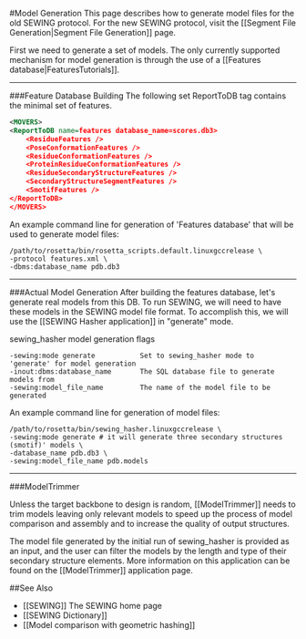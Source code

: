 #Model Generation
This page describes how to generate model files for the old SEWING protocol. For the new SEWING protocol, visit the [[Segment File Generation|Segment File Generation]] page.


First we need to generate a set of models. The only currently supported mechanism for model generation is through the use of a [[Features database|FeaturesTutorials]]. 

----------------------

###Feature Database Building
The following set ReportToDB tag contains the minimal set of features.

```xml
<MOVERS>
<ReportToDB name=features database_name=scores.db3>
    <ResidueFeatures />
    <PoseConformationFeatures />
    <ResidueConformationFeatures />
    <ProteinResidueConformationFeatures />
    <ResidueSecondaryStructureFeatures />
    <SecondaryStructureSegmentFeatures />
    <SmotifFeatures />
</ReportToDB>
</MOVERS>
```

An example command line for generation of 'Features database' that will be used to generate model files:
```
/path/to/rosetta/bin/rosetta_scripts.default.linuxgccrelease \
-protocol features.xml \
-dbms:database_name pdb.db3 
```

----------------------

###Actual Model Generation
After building the features database, let's generate real models from this DB. To run SEWING, we will need to have these models in the SEWING model file format. To accomplish this, we will use the [[SEWING Hasher application]] in "generate" mode.

sewing_hasher model generation flags
```
-sewing:mode generate           Set to sewing_hasher mode to 'generate' for model generation
-inout:dbms:database_name       The SQL database file to generate models from
-sewing:model_file_name         The name of the model file to be generated
```

An example command line for generation of model files:
```
/path/to/rosetta/bin/sewing_hasher.linuxgccrelease \
-sewing:mode generate # it will generate three secondary structures (smotif)' models \
-database_name pdb.db3 \
-sewing:model_file_name pdb.models
```


----------------------

###ModelTrimmer

Unless the target backbone to design is random, [[ModelTrimmer]] needs to trim models leaving only relevant models to speed up the process of model comparison and assembly and to increase the quality of output structures. 

The model file generated by the initial run of sewing_hasher is provided as an input, and the user can filter the models by the length and type of their secondary structure elements. More information on this application can be found on the [[ModelTrimmer]] application page.

##See Also
* [[SEWING]] The SEWING home page
* [[SEWING Dictionary]]
* [[Model comparison with geometric hashing]]